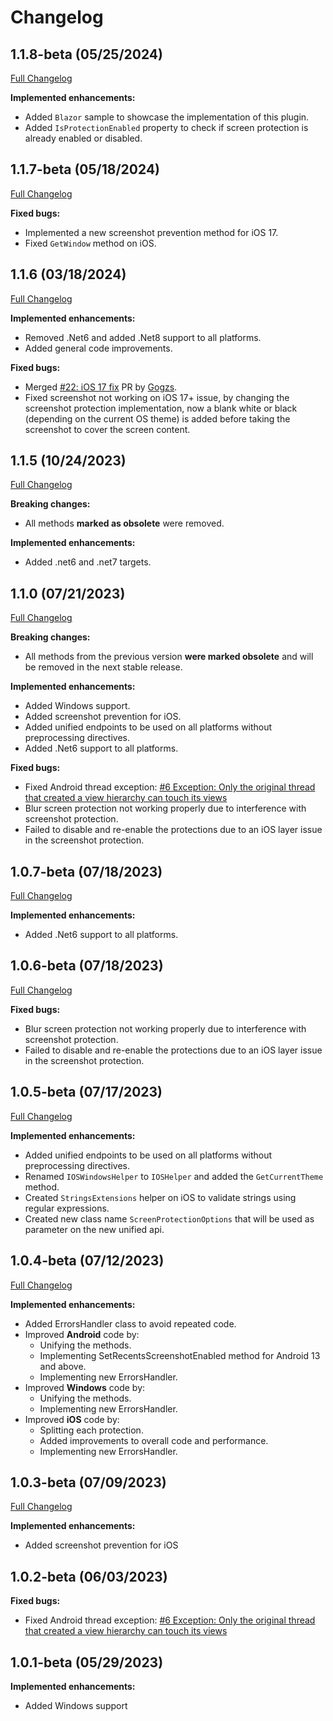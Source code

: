 # Changelog

## 1.1.8-beta (05/25/2024)
[Full Changelog](https://github.com/FabriBertani/Plugin.Maui.ScreenSecurity/compare/v1.1.7-beta...v1.1.8-beta)

**Implemented enhancements:**
- Added `Blazor` sample to showcase the implementation of this plugin.
- Added `IsProtectionEnabled` property to check if screen protection is already enabled or disabled.

## 1.1.7-beta (05/18/2024)
[Full Changelog](https://github.com/FabriBertani/Plugin.Maui.ScreenSecurity/compare/v1.1.6...v1.1.7-beta)

**Fixed bugs:**
- Implemented a new screenshot prevention method for iOS 17.
- Fixed `GetWindow` method on iOS.

## 1.1.6 (03/18/2024)
[Full Changelog](https://github.com/FabriBertani/Plugin.Maui.ScreenSecurity/compare/v1.1.5...v1.1.6)

**Implemented enhancements:**
- Removed .Net6 and added .Net8 support to all platforms.
- Added general code improvements.

**Fixed bugs:**
- Merged [#22: iOS 17 fix](https://github.com/FabriBertani/Plugin.Maui.ScreenSecurity/pull/22) PR by [Gogzs](https://github.com/Gogzs).
- Fixed screenshot not working on iOS 17+ issue, by changing the screenshot protection implementation, now a blank white or black (depending on the current OS theme) is added before taking the screenshot to cover the screen content.

## 1.1.5 (10/24/2023)
[Full Changelog](https://github.com/FabriBertani/Plugin.Maui.ScreenSecurity/compare/v1.1.0...v1.1.5)

**Breaking changes:**
- All methods **marked as obsolete** were removed.

**Implemented enhancements:**
- Added .net6 and .net7 targets.

## 1.1.0 (07/21/2023)
[Full Changelog](https://github.com/FabriBertani/Plugin.Maui.ScreenSecurity/compare/v1.0.0...v1.1.0)

**Breaking changes:**
- All methods from the previous version **were marked obsolete** and will be removed in the next stable release.

**Implemented enhancements:**
- Added Windows support.
- Added screenshot prevention for iOS.
- Added unified endpoints to be used on all platforms without preprocessing directives.
- Added .Net6 support to all platforms.

**Fixed bugs:**
- Fixed Android thread exception: [#6 Exception: Only the original thread that created a view hierarchy can touch its views](https://github.com/FabriBertani/Plugin.Maui.ScreenSecurity/issues/6)
- Blur screen protection not working properly due to interference with screenshot protection.
- Failed to disable and re-enable the protections due to an iOS layer issue in the screenshot protection.

## 1.0.7-beta (07/18/2023)
[Full Changelog](https://github.com/FabriBertani/Plugin.Maui.ScreenSecurity/compare/v1.0.6-beta...v1.0.7-beta)

**Implemented enhancements:**
- Added .Net6 support to all platforms.

## 1.0.6-beta (07/18/2023)
[Full Changelog](https://github.com/FabriBertani/Plugin.Maui.ScreenSecurity/compare/v1.0.5-beta...v1.0.6-beta)

**Fixed bugs:**
- Blur screen protection not working properly due to interference with screenshot protection.
- Failed to disable and re-enable the protections due to an iOS layer issue in the screenshot protection.

## 1.0.5-beta (07/17/2023)
[Full Changelog](https://github.com/FabriBertani/Plugin.Maui.ScreenSecurity/compare/v1.0.4-beta...v1.0.5-beta)

**Implemented enhancements:**
- Added unified endpoints to be used on all platforms without preprocessing directives.
- Renamed `IOSWindowsHelper` to `IOSHelper` and added the `GetCurrentTheme` method.
- Created `StringsExtensions` helper on iOS to validate strings using regular expressions.
- Created new class name `ScreenProtectionOptions` that will be used as parameter on the new unified api.

## 1.0.4-beta (07/12/2023)
[Full Changelog](https://github.com/FabriBertani/Plugin.Maui.ScreenSecurity/compare/v1.0.3-beta...v1.0.4-beta)

**Implemented enhancements:**
- Added ErrorsHandler class to avoid repeated code.
-  Improved **Android** code by:
    - Unifying the methods.
    - Implementing SetRecentsScreenshotEnabled method for Android 13 and above.
    - Implementing new ErrorsHandler.
- Improved **Windows** code by:
    - Unifying the methods.
    - Implementing new ErrorsHandler.
-  Improved **iOS** code by:
    - Splitting each protection.
    - Added improvements to overall code and performance.
    - Implementing new ErrorsHandler.


## 1.0.3-beta (07/09/2023)
[Full Changelog](https://github.com/FabriBertani/Plugin.Maui.ScreenSecurity/compare/v1.0.0...v1.0.3-beta)

**Implemented enhancements:**
- Added screenshot prevention for iOS

## 1.0.2-beta (06/03/2023)

**Fixed bugs:**
- Fixed Android thread exception: [#6 Exception: Only the original thread that created a view hierarchy can touch its views](https://github.com/FabriBertani/Plugin.Maui.ScreenSecurity/issues/6)

## 1.0.1-beta (05/29/2023)

**Implemented enhancements:**
- Added Windows support